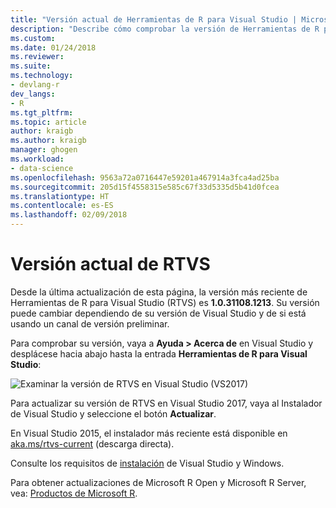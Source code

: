 ```yaml
---
title: "Versión actual de Herramientas de R para Visual Studio | Microsoft Docs"
description: "Describe cómo comprobar la versión de Herramientas de R para Visual Studio e instalar las actualizaciones."
ms.custom: 
ms.date: 01/24/2018
ms.reviewer: 
ms.suite: 
ms.technology:
- devlang-r
dev_langs:
- R
ms.tgt_pltfrm: 
ms.topic: article
author: kraigb
ms.author: kraigb
manager: ghogen
ms.workload:
- data-science
ms.openlocfilehash: 9563a72a0716447e59201a467914a3fca4ad25ba
ms.sourcegitcommit: 205d15f4558315e585c67f33d5335d5b41d0fcea
ms.translationtype: HT
ms.contentlocale: es-ES
ms.lasthandoff: 02/09/2018
---
```

# <a name="rtvs-current-version"></a>Versión actual de RTVS

Desde la última actualización de esta página, la versión más reciente de Herramientas de R para Visual Studio (RTVS) es **1.0.31108.1213**. Su versión puede cambiar dependiendo de su versión de Visual Studio y de si está usando un canal de versión preliminar.

Para comprobar su versión, vaya a **Ayuda > Acerca de** en Visual Studio y desplácese hacia abajo hasta la entrada **Herramientas de R para Visual Studio**:

![Examinar la versión de RTVS en Visual Studio (VS2017)](media/current-version.png)

Para actualizar su versión de RTVS en Visual Studio 2017, vaya al Instalador de Visual Studio y seleccione el botón **Actualizar**.

En Visual Studio 2015, el instalador más reciente está disponible en [aka.ms/rtvs-current](https://aka.ms/rtvs-current) (descarga directa).

Consulte los requisitos de [instalación](installing-r-tools-for-visual-studio.md) de Visual Studio y Windows.

Para obtener actualizaciones de Microsoft R Open y Microsoft R Server, vea: [Productos de Microsoft R](http://aka.ms/rtvs-msft-r).
